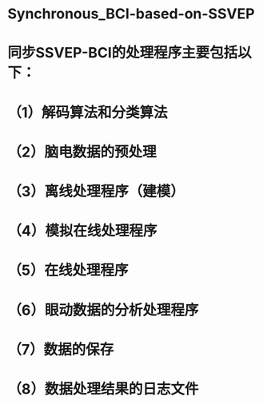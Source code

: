# Synchronous_BCI-based-on-SSVEP
# 同步SSVEP-BCI的处理程序主要包括以下：

# （1）解码算法和分类算法
# （2）脑电数据的预处理
# （3）离线处理程序（建模）
# （4）模拟在线处理程序
# （5）在线处理程序
# （6）眼动数据的分析处理程序
# （7）数据的保存
# （8）数据处理结果的日志文件

